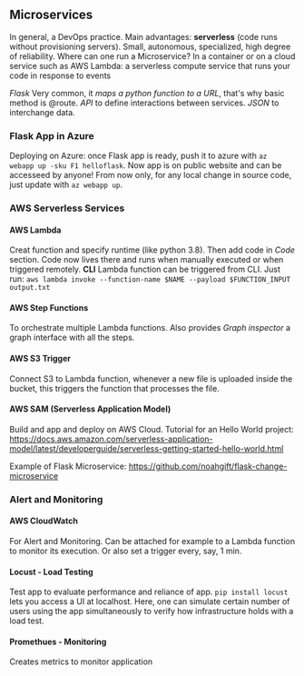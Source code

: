 ## Microservices
In general, a DevOps practice. Main advantages: **serverless** (code runs without provisioning servers).
Small, autonomous, specialized, high degree of reliability.
Where can one run a Microservice? In a container or on a cloud service such as AWS Lambda: a serverless compute service that runs your code in response to events

*Flask* Very common, it *maps a python function to a URL*, that's why basic method is @route. 
*API* to define interactions between services.
*JSON* to interchange data.

### Flask App in Azure
Deploying on Azure: once Flask app is ready, push it to azure with `az webapp up -sku F1 helloflask`.
Now app is on public website and can be accesseed by anyone! From now only, for any local change in source code, just update with `az webapp up`.

### AWS Serverless Services

#### AWS Lambda
Creat function and specify runtime (like python 3.8). Then add code in *Code* section. Code now lives there and runs when manually executed or when triggered remotely. **CLI** Lambda function can be triggered from CLI. Just run: `aws lambda invoke --function-name $NAME --payload $FUNCTION_INPUT output.txt`

#### AWS Step Functions
To orchestrate multiple Lambda functions. Also provides *Graph inspector* a graph interface with all the steps.

#### AWS S3 Trigger
Connect S3 to Lambda function, whenever a new file is uploaded inside the bucket, this triggers the function that processes the file.

#### AWS SAM (Serverless Application Model)
Build and app and deploy on AWS Cloud. Tutorial for an Hello World project:
https://docs.aws.amazon.com/serverless-application-model/latest/developerguide/serverless-getting-started-hello-world.html

Example of Flask Microservice: https://github.com/noahgift/flask-change-microservice

### Alert and Monitoring

#### AWS CloudWatch
For Alert and Monitoring. Can be attached for example to a Lambda function to monitor its execution. Or also set a trigger every, say, 1 min.

#### Locust - Load Testing
Test app to evaluate performance and reliance of app. `pip install locust` lets you access a UI at localhost. Here, one can simulate certain number of users using the app simultaneously to verify how infrastructure holds with a load test.

#### Promethues - Monitoring
Creates metrics to monitor application




